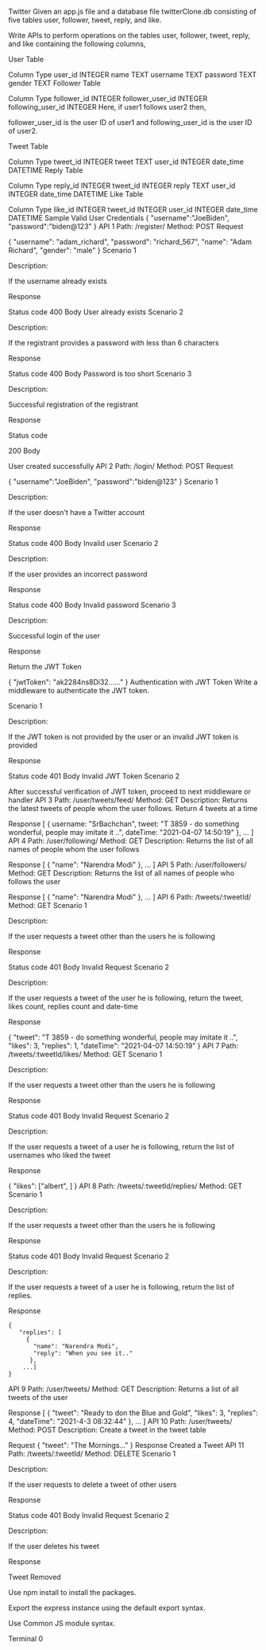 Twitter
Given an app.js file and a database file twitterClone.db consisting of five tables user, follower, tweet, reply, and like.

Write APIs to perform operations on the tables user, follower, tweet, reply, and like containing the following columns,

User Table

Column	Type
user_id	INTEGER
name	TEXT
username	TEXT
password	TEXT
gender	TEXT
Follower Table

Column	Type
follower_id	INTEGER
follower_user_id	INTEGER
following_user_id	INTEGER
Here, if user1 follows user2 then,

follower_user_id is the user ID of user1 and following_user_id is the user ID of user2.

Tweet Table

Column	Type
tweet_id	INTEGER
tweet	TEXT
user_id	INTEGER
date_time	DATETIME
Reply Table

Column	Type
reply_id	INTEGER
tweet_id	INTEGER
reply	TEXT
user_id	INTEGER
date_time	DATETIME
Like Table

Column	Type
like_id	INTEGER
tweet_id	INTEGER
user_id	INTEGER
date_time	DATETIME
Sample Valid User Credentials
{
  "username":"JoeBiden",
  "password":"biden@123"
}
API 1
Path: /register/
Method: POST
Request

{
  "username": "adam_richard",
  "password": "richard_567",
  "name": "Adam Richard",
  "gender": "male"
}
Scenario 1

Description:

If the username already exists

Response

Status code
400
Body
User already exists
Scenario 2

Description:

If the registrant provides a password with less than 6 characters

Response

Status code
400
Body
Password is too short
Scenario 3

Description:

Successful registration of the registrant

Response

Status code

200
Body

User created successfully
API 2
Path: /login/
Method: POST
Request

{
  "username":"JoeBiden",
  "password":"biden@123"
}
Scenario 1

Description:

If the user doesn't have a Twitter account

Response

Status code
400
Body
Invalid user
Scenario 2

Description:

If the user provides an incorrect password

Response

Status code
400
Body
Invalid password
Scenario 3

Description:

Successful login of the user

Response

Return the JWT Token

{
  "jwtToken": "ak2284ns8Di32......"
}
Authentication with JWT Token
Write a middleware to authenticate the JWT token.

Scenario 1

Description:

If the JWT token is not provided by the user or an invalid JWT token is provided

Response

Status code
401
Body
Invalid JWT Token
Scenario 2

After successful verification of JWT token, proceed to next middleware or handler
API 3
Path: /user/tweets/feed/
Method: GET
Description:
Returns the latest tweets of people whom the user follows. Return 4 tweets at a time

Response
 [
   {
      username: "SrBachchan",
      tweet: "T 3859 - do something wonderful, people may imitate it ..",
      dateTime: "2021-04-07 14:50:19"
   },
   ...
 ]
API 4
Path: /user/following/
Method: GET
Description:
Returns the list of all names of people whom the user follows

Response
[
  {
    "name": "Narendra Modi"
  },
  ...
]
API 5
Path: /user/followers/
Method: GET
Description:
Returns the list of all names of people who follows the user

Response
[
  {
    "name": "Narendra Modi"
  },
  ...
]
API 6
Path: /tweets/:tweetId/
Method: GET
Scenario 1

Description:

If the user requests a tweet other than the users he is following

Response

Status code
401
Body
Invalid Request
Scenario 2

Description:

If the user requests a tweet of the user he is following, return the tweet, likes count, replies count and date-time

Response

{
   "tweet": "T 3859 - do something wonderful, people may imitate it ..",
   "likes": 3,
   "replies": 1,
   "dateTime": "2021-04-07 14:50:19"
}
API 7
Path: /tweets/:tweetId/likes/
Method: GET
Scenario 1

Description:

If the user requests a tweet other than the users he is following

Response

Status code
401
Body
Invalid Request
Scenario 2

Description:

If the user requests a tweet of a user he is following, return the list of usernames who liked the tweet

Response

{
   "likes": ["albert", ]
}
API 8
Path: /tweets/:tweetId/replies/
Method: GET
Scenario 1

Description:

If the user requests a tweet other than the users he is following

Response

Status code
401
Body
Invalid Request
Scenario 2

Description:

If the user requests a tweet of a user he is following, return the list of replies.

Response

```
{
   "replies": [
     {
       "name": "Narendra Modi",
       "reply": "When you see it.."
      },
    ...]
}
```
API 9
Path: /user/tweets/
Method: GET
Description:
Returns a list of all tweets of the user

Response
[
  {
    "tweet": "Ready to don the Blue and Gold",
    "likes": 3,
    "replies": 4,
    "dateTime": "2021-4-3 08:32:44"
  },
  ...
]
API 10
Path: /user/tweets/
Method: POST
Description:
Create a tweet in the tweet table

Request
{
   "tweet": "The Mornings..."
}
Response
Created a Tweet
API 11
Path: /tweets/:tweetId/
Method: DELETE
Scenario 1

Description:

If the user requests to delete a tweet of other users

Response

Status code
401
Body
Invalid Request
Scenario 2

Description:

If the user deletes his tweet

Response

Tweet Removed

Use npm install to install the packages.

Export the express instance using the default export syntax.

Use Common JS module syntax.

Terminal   0


